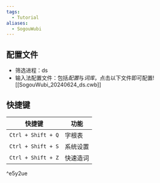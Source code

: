 ```yaml
---
tags:
  - Tutorial
aliases:
  - SogouWubi
---
```

## 配置文件
- 筛选进程：ds 
- 输入法配置文件：包括*配置*与*词库*，点击以下文件即可配置![[SogouWubi_20240624_ds.cwb]]
## 快捷键

| 快捷键                | 功能   |
| ------------------ | ---- |
| `Ctrl + Shift + Q` | 字根表  |
| `Ctrl + Shift + S` | 系统设置 |
| `Ctrl + Shift + Z` | 快速造词 |

^e5y2ue